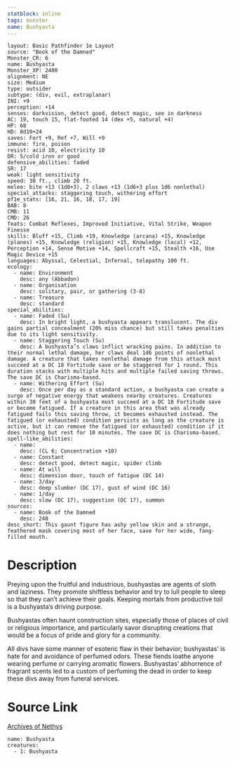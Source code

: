 ```yaml
---
statblock: inline
tags: monster
name: Bushyasta
---
```

```statblock
layout: Basic Pathfinder 1e Layout
source: "Book of the Damned"
Monster_CR: 6
name: Bushyasta
Monster_XP: 2400
alignment: NE
size: Medium
type: outsider
subtype: (div, evil, extraplanar)
INI: +9
perception: +14
senses: darkvision, detect good, detect magic, see in darkness
AC: 19, touch 15, flat-footed 14 (dex +5, natural +4)
HP: 68
HD: 8d10+24
saves: Fort +9, Ref +7, Will +9
immune: fire, poison
resist: acid 10, electricity 10
DR: 5/cold iron or good
defensive_abilities: faded
SR: 17
weak: light sensitivity
speed: 30 ft., climb 20 ft.
melee: bite +13 (1d8+3), 2 claws +13 (1d6+3 plus 1d6 nonlethal)
special_attacks: staggering touch, withering effort
pf1e_stats: [16, 21, 16, 18, 17, 19]
BAB: 8
CMB: 11
CMD: 26
feats: Combat Reflexes, Improved Initiative, Vital Strike, Weapon Finesse
skills: Bluff +15, Climb +19, Knowledge (arcana) +15, Knowledge (planes) +15, Knowledge (religion) +15, Knowledge (local) +12, Perception +14, Sense Motive +14, Spellcraft +15, Stealth +16, Use Magic Device +15
languages: Abyssal, Celestial, Infernal, telepathy 100 ft.
ecology:
  - name: Environment
    desc: any (Abbadon)
  - name: Organisation
    desc: solitary, pair, or gathering (3-8)
  - name: Treasure
    desc: standard
special_abilities:
  - name: Faded (Su)
    desc: In bright light, a bushyasta appears translucent. The div gains partial concealment (20% miss chance) but still takes penalties due to its light sensitivity.
  - name: Staggering Touch (Su)
    desc: A bushyasta’s claws inflict wracking pains. In addition to their normal lethal damage, her claws deal 1d6 points of nonlethal damage. A creature that takes nonlethal damage from this attack must succeed at a DC 18 Fortitude save or be staggered for 1 round. This duration stacks with multiple hits and multiple failed saving throws. The save DC is Charisma-based.
  - name: Withering Effort (Su)
    desc: Once per day as a standard action, a bushyasta can create a surge of negative energy that weakens nearby creatures. Creatures within 30 feet of a bushyasta must succeed at a DC 18 Fortitude save or become fatigued. If a creature in this area that was already fatigued fails this saving throw, it becomes exhausted instead. The fatigued (or exhausted) condition persists as long as the creature is active, but it can remove the fatigued (or exhausted) condition if it does nothing but rest for 10 minutes. The save DC is Charisma-based.
spell-like_abilities:
  - name:
    desc: (CL 6; Concentration +10)
  - name: Constant
    desc: detect good, detect magic, spider climb
  - name: At will
    desc: dimension door, touch of fatigue (DC 14)
  - name: 3/day
    desc: deep slumber (DC 17), gust of wind (DC 16)
  - name: 1/day
    desc: slow (DC 17), suggestion (DC 17), summon
sources:
  - name: Book of the Damned
    desc: 248
desc_short: This gaunt figure has ashy yellow skin and a strange, feathered mask covering most of her face, save for her wide, fang-filled mouth.
```
# Description
Preying upon the fruitful and industrious, bushyastas are agents of sloth and laziness. They promote shiftless behavior and try to lull people to sleep so that they can’t achieve their goals. Keeping mortals from productive toil is a bushyasta’s driving purpose.

 Bushyastas often haunt construction sites, especially those of places of civil or religious importance, and particularly savor disrupting creations that would be a focus of pride and glory for a community.

 All divs have some manner of esoteric flaw in their behavior; bushyastas’ is hate for and avoidance of perfumed odors. These fiends loathe anyone wearing perfume or carrying aromatic flowers. Bushyastas’ abhorrence of fragrant scents led to a custom of perfuming the dead in order to keep these divs away from funeral services.
# Source Link
[Archives of Nethys](https://aonprd.com/MonsterDisplay.aspx?ItemName=Bushyasta)
```encounter-table
name: Bushyasta
creatures:
  - 1: Bushyasta
```
